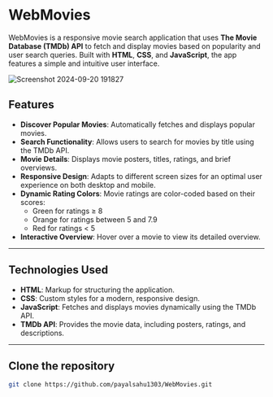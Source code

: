 # WebMovies

WebMovies is a responsive movie search application that uses **The Movie Database (TMDb) API** to fetch and display movies based on popularity and user search queries. Built with **HTML**, **CSS**, and **JavaScript**, the app features a simple and intuitive user interface.

![Screenshot 2024-09-20 191827](https://github.com/user-attachments/assets/2384c438-fa31-47ee-bbeb-bd749acd55d2)


## Features

- **Discover Popular Movies**: Automatically fetches and displays popular movies.
- **Search Functionality**: Allows users to search for movies by title using the TMDb API.
- **Movie Details**: Displays movie posters, titles, ratings, and brief overviews.
- **Responsive Design**: Adapts to different screen sizes for an optimal user experience on both desktop and mobile.
- **Dynamic Rating Colors**: Movie ratings are color-coded based on their scores:
  - Green for ratings ≥ 8
  - Orange for ratings between 5 and 7.9
  - Red for ratings < 5
- **Interactive Overview**: Hover over a movie to view its detailed overview.

---

## Technologies Used

- **HTML**: Markup for structuring the application.
- **CSS**: Custom styles for a modern, responsive design.
- **JavaScript**: Fetches and displays movies dynamically using the TMDb API.
- **TMDb API**: Provides the movie data, including posters, ratings, and descriptions.

---

## Clone the repository

   ```bash
   git clone https://github.com/payalsahu1303/WebMovies.git
